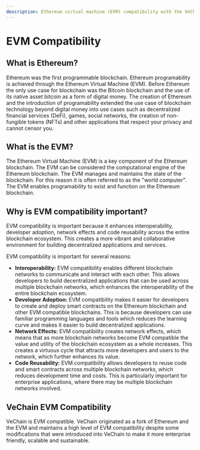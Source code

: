 ```yaml
---
description: Ethereum virtual machine (EVM) compatibility with the VeChainThor blockchain
---
```


# EVM Compatibility

## What is Ethereum?

Ethereum was the first programmable blockchain. Ethereum programability is achieved through the Ethereum Virtual Machine (EVM). Before Ethereum the only use case for blockchain was the Bitcoin blockchain and the use of its native asset bitcoin as a form of digital money. The creation of Ethereum and the introduction of programability extended the use case of blockchain technology beyond digital money into use cases such as decentralized financial services (DeFi), games, social networks, the creation of non-fungible tokens (NFTs) and other applications that respect your privacy and cannot censor you.

## What is the EVM?

The Ethereum Virtual Machine (EVM) is a key component of the Ethereum blockchain. The EVM can be considered the computational engine of the Ethereum blockchain. The EVM manages and maintains the state of the blockchain. For this reason it is often referred to as the "world computer". The EVM enables programability to exist and function on the Ethereum blockchain.

## Why is EVM compatibility important?

EVM compatibility is important because it enhances interoperability, developer adoption, network effects and code reusability across the entire blockchain ecosystem. This creates a more vibrant and collaborative environment for building decentralized applications and services.

EVM compatibility is important for several reasons:

* **Interoperability:** EVM compatibility enables different blockchain networks to communicate and interact with each other. This allows developers to build decentralized applications that can be used across multiple blockchain networks, which enhances the interoperability of the entire blockchain ecosystem.
* **Developer Adoption:** EVM compatibility makes it easier for developers to create and deploy smart contracts on the Ethereum blockchain and other EVM compatible blockchains. This is because developers can use familiar programming languages and tools which reduces the learning curve and makes it easier to build decentralized applications.
* **Network Effects:** EVM compatibility creates network effects, which means that as more blockchain networks become EVM compatible the value and utility of the blockchain ecosystem as a whole increases. This creates a virtuous cycle that attracts more developers and users to the network, which further enhances its value.
* **Code Reusability:** EVM compatibility allows developers to reuse code and smart contracts across multiple blockchain networks, which reduces development time and costs. This is particularly important for enterprise applications, where there may be multiple blockchain networks involved.

## VeChain EVM Compatibility

VeChain is EVM compatible. VeChain originated as a fork of Ethereum and the EVM and maintains a high level of EVM compatibility despite some modifications that were introduced into VeChain to make it more enterprise friendly, scalable and sustainable.
